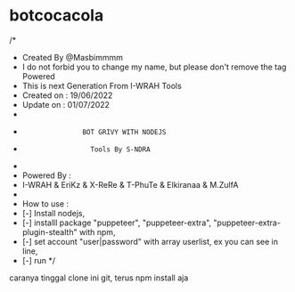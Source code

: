 # botcocacola
/*
* Created By @Masbimmmm
* I do not forbid you to change my name, but please don't remove the tag Powered
* This is next Generation From I-WRAH Tools
* Created on : 19/06/2022
* Update on  : 01/07/2022
*
*                    BOT GRIVY WITH NODEJS
*                      Tools By S-NDRA
*
*  Powered By :
*  I-WRAH & EriKz & X-ReRe & T-PhuTe & Elkiranaa & M.ZulfA
*
*  How to use : 
*  [-] Install nodejs, 
*  [-] installl package "puppeteer", "puppeteer-extra", "puppeteer-extra-plugin-stealth" with npm, 
*  [-] set account "user|password" with array userlist, ex you can see in line,
*  [-] run
*/

caranya tinggal clone ini git, terus npm install aja
